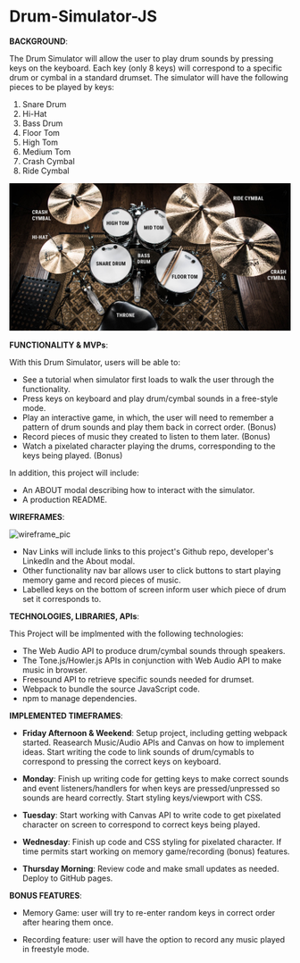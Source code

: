 # Drum-Simulator-JS

  **BACKGROUND**:

The Drum Simulator will allow the user to play drum sounds by pressing keys on the keyboard. Each key (only 8 keys) will correspond to a specific drum or cymbal in a standard drumset. The simulator will have the following pieces to be played by keys:
  1) Snare Drum
  2) Hi-Hat
  3) Bass Drum
  4) Floor Tom
  5) High Tom
  6) Medium Tom
  7) Crash Cymbal
  8) Ride Cymbal

![](images_drum_proj/drum_set_labeled.jpeg)


  **FUNCTIONALITY & MVPs**:

 With this Drum Simulator, users will be able to:

  - See a tutorial when simulator first loads to walk the user through the functionality. 
  - Press keys on keyboard and play drum/cymbal sounds in a free-style mode.
  - Play an interactive game, in which, the user will need to remember a pattern of drum sounds and play them back in correct order. (Bonus)
  - Record pieces of music they created to listen to them later. (Bonus)
  - Watch a pixelated character playing the drums, corresponding to the keys being played. (Bonus)
  
  In addition, this project will include:
  
   - An ABOUT modal describing how to interact with the simulator.
   - A production README.
   
   
   **WIREFRAMES**:
   
![wireframe_pic](https://user-images.githubusercontent.com/8636103/136472561-42872e18-29b5-4282-9c10-8dd2848a31ee.jpeg)   
   
   - Nav Links will include links to this project's Github repo, developer's LinkedIn and the About modal.
   - Other functionality nav bar allows user to click buttons to start playing memory game and record pieces of music.
   - Labelled keys on the bottom of screen inform user which piece of drum set it corresponds to.
   
   
   **TECHNOLOGIES, LIBRARIES, APIs**:
   
   This Project will be implmented with the following technologies:
   
   - The Web Audio API to produce drum/cymbal sounds through speakers.
   - The Tone.js/Howler.js APIs in conjunction with Web Audio API to make music in browser.
   - Freesound API to retrieve specific sounds needed for drumset.
   - Webpack to bundle the source JavaScript code.
   - npm to manage dependencies.
   
   
   
   **IMPLEMENTED TIMEFRAMES**:

  - **Friday Afternoon & Weekend**: Setup project, including getting webpack started. Reasearch Music/Audio APIs and Canvas on how to implement ideas. Start       writing the code to link sounds of drum/cymabls to correspond to pressing the correct keys on keyboard.

  - **Monday**: Finish up writing code for getting keys to make correct sounds and event listeners/handlers for when keys are pressed/unpressed so sounds are       heard correctly. Start styling keys/viewport with CSS.

  - **Tuesday**: Start working with Canvas API to write code to get pixelated character on screen to correspond to correct keys being played. 

  - **Wednesday**: Finish up code and CSS styling for pixelated character. If time permits start working on memory game/recording (bonus) features.

  - **Thursday Morning**: Review code and make small updates as needed. Deploy to GitHub pages.

 
  **BONUS FEATURES**:

  - Memory Game: user will try to re-enter random keys in correct order after hearing them once.

  - Recording feature: user will have the option to record any music played in freestyle mode. 
  
